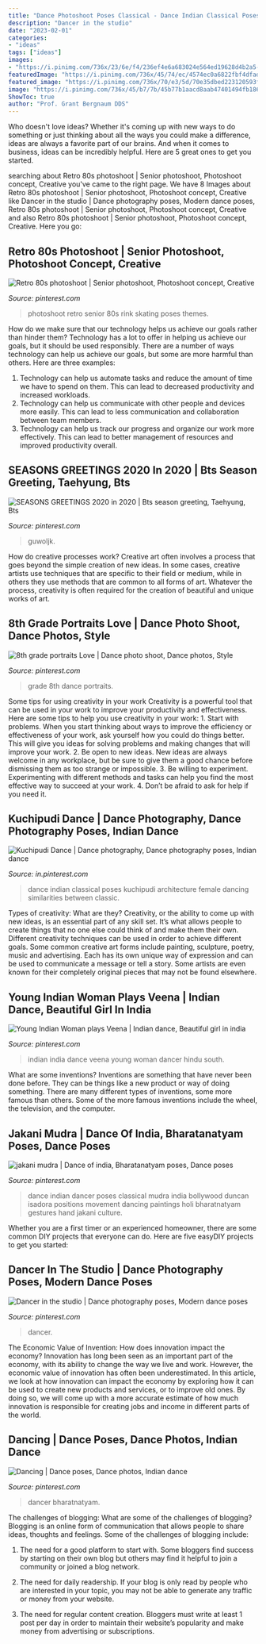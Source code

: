 ```yaml
---
title: "Dance Photoshoot Poses Classical - Dance Indian Classical Poses Kuchipudi Architecture Female Dancing Similarities Between Classic"
description: "Dancer in the studio"
date: "2023-02-01"
categories:
- "ideas"
tags: ["ideas"]
images:
- "https://i.pinimg.com/736x/23/6e/f4/236ef4e6a683024e564ed19628d4b2a5--graduation-diy-photo-shoot.jpg"
featuredImage: "https://i.pinimg.com/736x/45/74/ec/4574ec0a6822fbf4dfad3283568f9cbd.jpg"
featured_image: "https://i.pinimg.com/736x/70/e3/5d/70e35dbed223120593f2b9064bbd4291.jpg"
image: "https://i.pinimg.com/736x/45/b7/7b/45b77b1aacd8aab47401494fb1865e1f.jpg"
ShowToc: true
author: "Prof. Grant Bergnaum DDS"
---
```



Who doesn't love ideas? Whether it's coming up with new ways to do something or just thinking about all the ways you could make a difference, ideas are always a favorite part of our brains. And when it comes to business, ideas can be incredibly helpful. Here are 5 great ones to get you started.

	

		
searching about Retro 80s photoshoot | Senior photoshoot, Photoshoot concept, Creative you've came to the right page. We have 8 Images about Retro 80s photoshoot | Senior photoshoot, Photoshoot concept, Creative like Dancer in the studio | Dance photography poses, Modern dance poses, Retro 80s photoshoot | Senior photoshoot, Photoshoot concept, Creative and also Retro 80s photoshoot | Senior photoshoot, Photoshoot concept, Creative. Here you go:
		
    
## Retro 80s Photoshoot | Senior Photoshoot, Photoshoot Concept, Creative

<img loading=lazy src="https://i.pinimg.com/736x/f5/1b/af/f51bafc0099e89bd5137000f88604d5f.jpg" onerror="this.onerror=null;this.src='https://tse4.mm.bing.net/th?id=OIP.LJ6hr3JLEfnt3t3KRhSDhwHaLH&amp;pid=15.1';" alt="Retro 80s photoshoot | Senior photoshoot, Photoshoot concept, Creative">

_Source: pinterest.com_

>photoshoot retro senior 80s rink skating poses themes. 

	

How do we make sure that our technology helps us achieve our goals rather than hinder them?
Technology has a lot to offer in helping us achieve our goals, but it should be used responsibly. There are a number of ways technology can help us achieve our goals, but some are more harmful than others. Here are three examples: 
1. Technology can help us automate tasks and reduce the amount of time we have to spend on them. This can lead to decreased productivity and increased workloads. 
2. Technology can help us communicate with other people and devices more easily. This can lead to less communication and collaboration between team members. 
3. Technology can help us track our progress and organize our work more effectively. This can lead to better management of resources and improved productivity overall.

    
## SEASONS GREETINGS 2020 In 2020 | Bts Season Greeting, Taehyung, Bts

<img loading=lazy src="https://i.pinimg.com/736x/f5/52/b6/f552b6271d8bc0f28fb14cdac724d935.jpg" onerror="this.onerror=null;this.src='https://tse4.mm.bing.net/th?id=OIP.pw_oMn6v275vxYhToislqQHaMO&amp;pid=15.1';" alt="SEASONS GREETINGS 2020 in 2020 | Bts season greeting, Taehyung, Bts">

_Source: pinterest.com_

>guwoljk. 

	

How do creative processes work?
Creative art often involves a process that goes beyond the simple creation of new ideas. In some cases, creative artists use techniques that are specific to their field or medium, while in others they use methods that are common to all forms of art. Whatever the process, creativity is often required for the creation of beautiful and unique works of art.

    
## 8th Grade Portraits Love | Dance Photo Shoot, Dance Photos, Style

<img loading=lazy src="https://i.pinimg.com/736x/23/6e/f4/236ef4e6a683024e564ed19628d4b2a5--graduation-diy-photo-shoot.jpg" onerror="this.onerror=null;this.src='https://tse2.mm.bing.net/th?id=OIP.EgG_MDzSpxsvaeAJnbxsHQHaLD&amp;pid=15.1';" alt="8th grade portraits Love | Dance photo shoot, Dance photos, Style">

_Source: pinterest.com_

>grade 8th dance portraits. 

	

Some tips for using creativity in your work
Creativity is a powerful tool that can be used in your work to improve your productivity and effectiveness. Here are some tips to help you use creativity in your work: 1. Start with problems. When you start thinking about ways to improve the efficiency or effectiveness of your work, ask yourself how you could do things better. This will give you ideas for solving problems and making changes that will improve your work. 2. Be open to new ideas. New ideas are always welcome in any workplace, but be sure to give them a good chance before dismissing them as too strange or impossible. 3. Be willing to experiment. Experimenting with different methods and tasks can help you find the most effective way to succeed at your work. 4. Don’t be afraid to ask for help if you need it.

    
## Kuchipudi Dance | Dance Photography, Dance Photography Poses, Indian Dance

<img loading=lazy src="https://i.pinimg.com/736x/45/74/ec/4574ec0a6822fbf4dfad3283568f9cbd.jpg" onerror="this.onerror=null;this.src='https://tse3.mm.bing.net/th?id=OIP.TW_Ntb3Vu4HnaD87BIpZawHaLH&amp;pid=15.1';" alt="Kuchipudi Dance | Dance photography, Dance photography poses, Indian dance">

_Source: in.pinterest.com_

>dance indian classical poses kuchipudi architecture female dancing similarities between classic. 

	

Types of creativity: What are they?
Creativity, or the ability to come up with new ideas, is an essential part of any skill set. It’s what allows people to create things that no one else could think of and make them their own. Different creativity techniques can be used in order to achieve different goals.
Some common creative art forms include painting, sculpture, poetry, music and advertising. Each has its own unique way of expression and can be used to communicate a message or tell a story. Some artists are even known for their completely original pieces that may not be found elsewhere.

    
## Young Indian Woman Plays Veena | Indian Dance, Beautiful Girl In India

<img loading=lazy src="https://i.pinimg.com/736x/45/b7/7b/45b77b1aacd8aab47401494fb1865e1f.jpg" onerror="this.onerror=null;this.src='https://tse3.mm.bing.net/th?id=OIP.dhuaPiKwutFURW_Ri7SU_QHaLH&amp;pid=15.1';" alt="Young Indian Woman plays Veena | Indian dance, Beautiful girl in india">

_Source: pinterest.com_

>indian india dance veena young woman dancer hindu south. 

	

What are some inventions?
Inventions are something that have never been done before. They can be things like a new product or way of doing something. There are many different types of inventions, some more famous than others. Some of the more famous inventions include the wheel, the television, and the computer.

    
## Jakani Mudra | Dance Of India, Bharatanatyam Poses, Dance Poses

<img loading=lazy src="https://i.pinimg.com/736x/11/e4/e6/11e4e6fb8ccd6f3e59cf6151778c16d8.jpg" onerror="this.onerror=null;this.src='https://tse1.mm.bing.net/th?id=OIP.BGrfCj7lVjwG5vW2NADALgAAAA&amp;pid=15.1';" alt="jakani mudra | Dance of india, Bharatanatyam poses, Dance poses">

_Source: pinterest.com_

>dance indian dancer poses classical mudra india bollywood duncan isadora positions movement dancing paintings holi bharatnatyam gestures hand jakani culture. 

	

Whether you are a first timer or an experienced homeowner, there are some common DIY projects that everyone can do. Here are five easyDIY projects to get you started:

    
## Dancer In The Studio | Dance Photography Poses, Modern Dance Poses

<img loading=lazy src="https://i.pinimg.com/736x/4c/84/18/4c84184756f1c256c6f6b06da9994390.jpg" onerror="this.onerror=null;this.src='https://tse1.mm.bing.net/th?id=OIP.Q4WdQHv7yZwhCZukhOD8FwHaLH&amp;pid=15.1';" alt="Dancer in the studio | Dance photography poses, Modern dance poses">

_Source: pinterest.com_

>dancer. 

	

The Economic Value of Invention: How does innovation impact the economy?
Innovation has long been seen as an important part of the economy, with its ability to change the way we live and work. However, the economic value of innovation has often been underestimated. In this article, we look at how innovation can impact the economy by exploring how it can be used to create new products and services, or to improve old ones. By doing so, we will come up with a more accurate estimate of how much innovation is responsible for creating jobs and income in different parts of the world.

    
## Dancing | Dance Poses, Dance Photos, Indian Dance

<img loading=lazy src="https://i.pinimg.com/736x/70/e3/5d/70e35dbed223120593f2b9064bbd4291.jpg" onerror="this.onerror=null;this.src='https://tse3.mm.bing.net/th?id=OIP.Q6xr_Ot38fnh6ylKZ-UoWgHaLL&amp;pid=15.1';" alt="Dancing | Dance poses, Dance photos, Indian dance">

_Source: pinterest.com_

>dancer bharatnatyam. 

	

The challenges of blogging: What are some of the challenges of blogging?
Blogging is an online form of communication that allows people to share ideas, thoughts and feelings. Some of the challenges of blogging include:
1. The need for a good platform to start with. Some bloggers find success by starting on their own blog but others may find it helpful to join a community or joined a blog network.

2. The need for daily readership. If your blog is only read by people who are interested in your topic, you may not be able to generate any traffic or money from your website.

3. The need for regular content creation. Bloggers must write at least 1 post per day in order to maintain their website’s popularity and make money from advertising or subscriptions.

